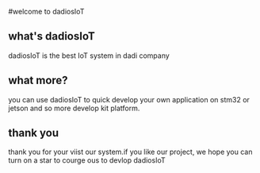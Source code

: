 #welcome to dadiosIoT
## what's dadiosIoT
dadiosIoT is the best IoT system in dadi company
## what more?
you can use dadiosIoT to quick develop your own application on stm32 or jetson and so more develop kit platform.
## thank you
thank you for your viist our system.if you like our project, we hope you can turn on a star to courge ous to devlop dadiosIoT
